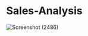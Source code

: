 # Sales-Analysis

![Screenshot (2486)](https://user-images.githubusercontent.com/53399475/96346392-39d22680-10b9-11eb-8ff0-5c8ca0ad0be8.png)
